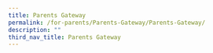 ```yaml
---
title: Parents Gateway
permalink: /for-parents/Parents-Gateway/Parents-Gateway/
description: ""
third_nav_title: Parents Gateway
---
```

